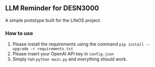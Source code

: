 ## LLM Reminder for DESN3000
A simple prototype built for the LifeOS project.

### How to use
1. Please install the requirements using the command `pip install --upgrade -r requirements.txt`
2. Please insert your OpenAI API key in `config.json`
3. Simply run `python main.py` and everything should work.
